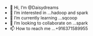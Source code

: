 - 👋 Hi, I’m @Daisydreams
- 👀 I’m interested in ...hadoop and spark
- 🌱 I’m currently learning ...sqcoop
- 💞️ I’m looking to collaborate on ...spark
- 📫 How to reach me ...+916371589955

<!---
Daisydreams/Daisydreams is a ✨ special ✨ repository because its `README.md` (this file) appears on your GitHub profile.
You can click the Preview link to take a look at your changes.
--->
